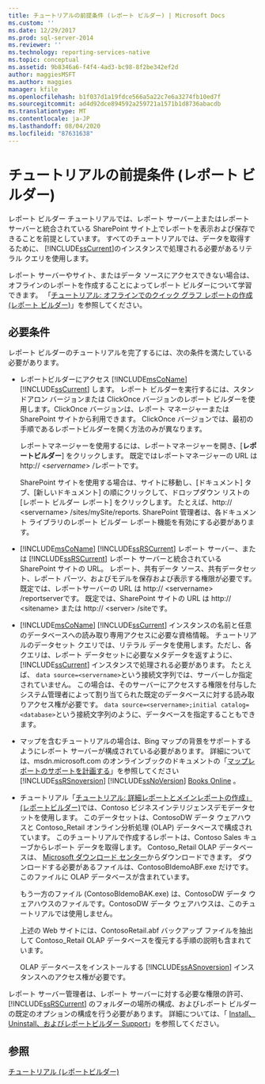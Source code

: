 ```yaml
---
title: チュートリアルの前提条件 (レポート ビルダー) | Microsoft Docs
ms.custom: ''
ms.date: 12/29/2017
ms.prod: sql-server-2014
ms.reviewer: ''
ms.technology: reporting-services-native
ms.topic: conceptual
ms.assetid: 9b8346a6-f4f4-4ad3-bc98-8f2be342ef2d
author: maggiesMSFT
ms.author: maggies
manager: kfile
ms.openlocfilehash: b1f037d1a19fdce566a5a22c7e6a3274fb10ed7f
ms.sourcegitcommit: ad4d92dce894592a259721a1571b1d8736abacdb
ms.translationtype: MT
ms.contentlocale: ja-JP
ms.lasthandoff: 08/04/2020
ms.locfileid: "87631638"
---
```

# <a name="prerequisites-for-tutorials-report-builder"></a>チュートリアルの前提条件 (レポート ビルダー)
  レポート ビルダー チュートリアルでは、レポート サーバー上またはレポート サーバーと統合されている SharePoint サイト上でレポートを表示および保存できることを前提としています。 すべてのチュートリアルでは、データを取得するために、 [!INCLUDE[ssCurrent](../includes/sscurrent-md.md)]のインスタンスで処理される必要があるリテラル クエリを使用します。  
  
 レポート サーバーやサイト、またはデータ ソースにアクセスできない場合は、オフラインのレポートを作成することによってレポート ビルダーについて学習できます。 「[チュートリアル: オフラインでのクイック グラフ レポートの作成 &#40;レポート ビルダー&#41;](report-builder/tutorial-create-a-quick-chart-report-offline-report-builder.md)」を参照してください。  
  
## <a name="requirements"></a>必要条件  
 レポート ビルダーのチュートリアルを完了するには、次の条件を満たしている必要があります。  
  
-   レポートビルダーにアクセス [!INCLUDE[msCoName](../includes/msconame-md.md)] [!INCLUDE[ssCurrent](../includes/sscurrent-md.md)] します。 レポート ビルダーを実行するには、スタンドアロン バージョンまたは ClickOnce バージョンのレポート ビルダーを使用します。ClickOnce バージョンは、レポート マネージャーまたは SharePoint サイトから利用できます。 ClickOnce バージョンでは、最初の手順であるレポートビルダーを開く方法のみが異なります。  
  
     レポートマネージャーを使用するには、レポートマネージャーを開き、[**レポートビルダー**] をクリックします。 既定ではレポートマネージャーの URL は http:// \<*servername*> /レポートです。  
  
     SharePoint サイトを使用する場合は、サイトに移動し、[ドキュメント] タブ、[新しいドキュメント] の順にクリックして、ドロップダウン リストの [レポート ビルダー レポート] をクリックします。 たとえば、http:// \<servername> /sites/mySite/reports. SharePoint 管理者は、各ドキュメント ライブラリのレポート ビルダー レポート機能を有効にする必要があります。  
  
-   [!INCLUDE[msCoName](../includes/msconame-md.md)] [!INCLUDE[ssRSCurrent](../includes/ssrscurrent-md.md)] レポート サーバー、または [!INCLUDE[ssRSCurrent](../includes/ssrscurrent-md.md)] レポート サーバーと統合されている SharePoint サイトの URL。 レポート、共有データ ソース、共有データセット、レポート パーツ、およびモデルを保存および表示する権限が必要です。 既定では、レポートサーバーの URL は http:// \<servername> /reportserverです。 既定では、SharePoint サイトの URL は http:// \<sitename> または http:// \<server> /siteです。  
  
-   [!INCLUDE[msCoName](../includes/msconame-md.md)] [!INCLUDE[ssCurrent](../includes/sscurrent-md.md)] インスタンスの名前と任意のデータベースへの読み取り専用アクセスに必要な資格情報。 チュートリアルのデータセット クエリでは、リテラル データを使用します。ただし、各クエリは、レポート データセットに必要なメタデータを返すように、 [!INCLUDE[ssCurrent](../includes/sscurrent-md.md)] インスタンスで処理される必要があります。 たとえば、 `data source=<servername>`という接続文字列では、サーバーしか指定されていません。 この場合は、そのサーバーにアクセスする権限を付与したシステム管理者によって割り当てられた既定のデータベースに対する読み取りアクセス権が必要です。 `data source=<servername>;initial catalog=<database>`という接続文字列のように、データベースを指定することもできます。  
  
-   マップを含むチュートリアルの場合は、Bing マップの背景をサポートするようにレポート サーバーが構成されている必要があります。 詳細については、msdn.microsoft.com のオンラインブックのドキュメントの「[マップレポートのサポートを計画する](plan-for-map-report-support.md)」を参照してください [!INCLUDE[ssRSnoversion](../includes/ssrsnoversion-md.md)] [!INCLUDE[ssNoVersion](../includes/ssnoversion-md.md)] [Books Online](https://go.microsoft.com/fwlink/?LinkId=154888) 。  
  
-   チュートリアル「[チュートリアル: 詳細レポートとメインレポートの作成」 &#40;レポートビルダー&#41;](tutorial-creating-drillthrough-and-main-reports-report-builder.md)では、Contoso ビジネスインテリジェンスデモデータセットを使用します。 このデータセットは、ContosoDW データ ウェアハウスと Contoso_Retail オンライン分析処理 (OLAP) データベースで構成されています。 このチュートリアルで作成するレポートは、Contoso Sales キューブからレポート データを取得します。 Contoso_Retail OLAP データベースは、 [Microsoft ダウンロード センター](https://www.microsoft.com/download/details.aspx?id=18279)からダウンロードできます。 ダウンロードする必要があるファイルは、ContosoBIdemoABF.exe だけです。 このファイルに OLAP データベースが含まれています。  
  
     もう一方のファイル (ContosoBIdemoBAK.exe) は、ContosoDW データ ウェアハウスのファイルです。ContosoDW データ ウェアハウスは、このチュートリアルでは使用しません。  
  
     上述の Web サイトには、ContosoRetail.abf バックアップ ファイルを抽出して Contoso_Retail OLAP データベースを復元する手順の説明も含まれています。  
  
     OLAP データベースをインストールする [!INCLUDE[ssASnoversion](../includes/ssasnoversion-md.md)] インスタンスへのアクセス権が必要です。  
  
 レポート サーバー管理者は、レポート サーバーに対する必要な権限の許可、 [!INCLUDE[ssRSCurrent](../includes/ssrscurrent-md.md)] のフォルダーの場所の構成、およびレポート ビルダーの既定のオプションの構成を行う必要があります。 詳細については、「 [Install、Uninstall、およびレポートビルダー Support](install-uninstall-and-report-builder-support.md)」を参照してください。  
  
## <a name="see-also"></a>参照  
 [チュートリアル &#40;レポートビルダー&#41;](report-builder-tutorials.md)  
  
  
